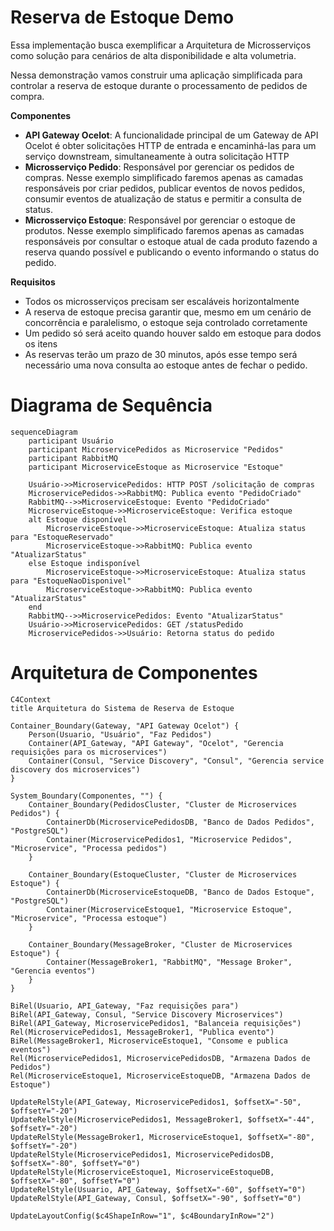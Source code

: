 # Reserva de Estoque Demo
Essa implementação busca exemplificar a Arquitetura de Microsserviços como solução para cenários de alta disponibilidade e alta volumetria. 

Nessa demonstração vamos construir uma aplicação simplificada para controlar a reserva de estoque durante o processamento de pedidos de compra. 

**Componentes**
- **API Gateway Ocelot**: A funcionalidade principal de um Gateway de API Ocelot é obter solicitações HTTP de entrada e encaminhá-las para um serviço downstream, simultaneamente à outra solicitação HTTP 
- **Microsserviço Pedido**: Responsável por gerenciar os pedidos de compras. Nesse exemplo simplificado faremos apenas as camadas responsáveis por criar pedidos, publicar eventos de novos pedidos, consumir eventos de atualização de status e permitir a consulta de status.
- **Microsserviço Estoque**: Responsável por gerenciar o estoque de produtos. Nesse exemplo simplificado faremos apenas as camadas responsáveis por consultar o estoque atual de cada produto fazendo a reserva quando possível e publicando o evento informando o status do pedido.

**Requisitos**
- Todos os microsserviços precisam ser escaláveis horizontalmente
- A reserva de estoque precisa garantir que, mesmo em um cenário de concorrência e paralelismo, o estoque seja controlado corretamente
- Um pedido só será aceito quando houver saldo em estoque para dodos os itens
- As reservas terão um prazo de 30 minutos, após esse tempo será necessário uma nova consulta ao estoque antes de fechar o pedido.


# Diagrama de Sequência
```mermaid
sequenceDiagram
    participant Usuário
    participant MicroservicePedidos as Microservice "Pedidos"
    participant RabbitMQ
    participant MicroserviceEstoque as Microservice "Estoque"

    Usuário->>MicroservicePedidos: HTTP POST /solicitação de compras
    MicroservicePedidos->>RabbitMQ: Publica evento "PedidoCriado"
    RabbitMQ-->>MicroserviceEstoque: Evento "PedidoCriado"
    MicroserviceEstoque->>MicroserviceEstoque: Verifica estoque
    alt Estoque disponível
        MicroserviceEstoque->>MicroserviceEstoque: Atualiza status para "EstoqueReservado"
        MicroserviceEstoque->>RabbitMQ: Publica evento "AtualizarStatus"
    else Estoque indisponível
        MicroserviceEstoque->>MicroserviceEstoque: Atualiza status para "EstoqueNaoDisponivel"
        MicroserviceEstoque->>RabbitMQ: Publica evento "AtualizarStatus"
    end
    RabbitMQ-->>MicroservicePedidos: Evento "AtualizarStatus"
    Usuário->>MicroservicePedidos: GET /statusPedido
    MicroservicePedidos->>Usuário: Retorna status do pedido
```

# Arquitetura de Componentes
```mermaid
C4Context
title Arquitetura do Sistema de Reserva de Estoque

Container_Boundary(Gateway, "API Gateway Ocelot") {    
    Person(Usuario, "Usuário", "Faz Pedidos")
    Container(API_Gateway, "API Gateway", "Ocelot", "Gerencia requisições para os microservices")
    Container(Consul, "Service Discovery", "Consul", "Gerencia service discovery dos microservices")    
}

System_Boundary(Componentes, "") {
    Container_Boundary(PedidosCluster, "Cluster de Microservices Pedidos") {
        ContainerDb(MicroservicePedidosDB, "Banco de Dados Pedidos", "PostgreSQL")
        Container(MicroservicePedidos1, "Microservice Pedidos", "Microservice", "Processa pedidos")
    }

    Container_Boundary(EstoqueCluster, "Cluster de Microservices Estoque") {
        ContainerDb(MicroserviceEstoqueDB, "Banco de Dados Estoque", "PostgreSQL")
        Container(MicroserviceEstoque1, "Microservice Estoque", "Microservice", "Processa estoque")        
    }

    Container_Boundary(MessageBroker, "Cluster de Microservices Estoque") {
        Container(MessageBroker1, "RabbitMQ", "Message Broker", "Gerencia eventos")
    }    
}

BiRel(Usuario, API_Gateway, "Faz requisições para")
BiRel(API_Gateway, Consul, "Service Discovery Microservices")
BiRel(API_Gateway, MicroservicePedidos1, "Balanceia requisições")
Rel(MicroservicePedidos1, MessageBroker1, "Publica evento")
BiRel(MessageBroker1, MicroserviceEstoque1, "Consome e publica eventos")
Rel(MicroservicePedidos1, MicroservicePedidosDB, "Armazena Dados de Pedidos")
Rel(MicroserviceEstoque1, MicroserviceEstoqueDB, "Armazena Dados de Estoque")

UpdateRelStyle(API_Gateway, MicroservicePedidos1, $offsetX="-50", $offsetY="-20")
UpdateRelStyle(MicroservicePedidos1, MessageBroker1, $offsetX="-44", $offsetY="-20")
UpdateRelStyle(MessageBroker1, MicroserviceEstoque1, $offsetX="-80", $offsetY="-20")
UpdateRelStyle(MicroservicePedidos1, MicroservicePedidosDB, $offsetX="-80", $offsetY="0")
UpdateRelStyle(MicroserviceEstoque1, MicroserviceEstoqueDB, $offsetX="-80", $offsetY="0")
UpdateRelStyle(Usuario, API_Gateway, $offsetX="-60", $offsetY="0")
UpdateRelStyle(API_Gateway, Consul, $offsetX="-90", $offsetY="0")

UpdateLayoutConfig($c4ShapeInRow="1", $c4BoundaryInRow="2")
```

